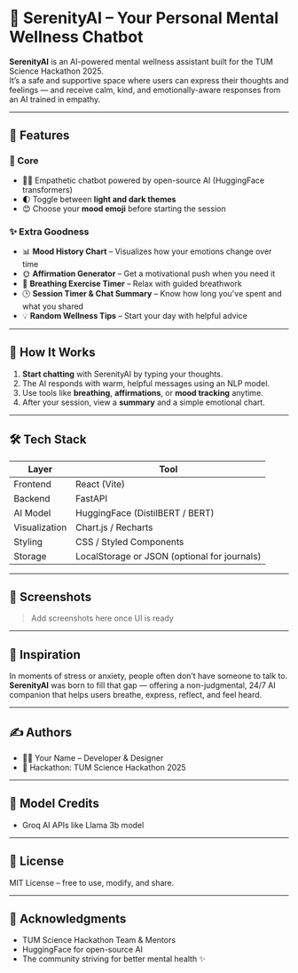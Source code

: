 # 🧘 SerenityAI – Your Personal Mental Wellness Chatbot

**SerenityAI** is an AI-powered mental wellness assistant built for the TUM Science Hackathon 2025.  
It’s a safe and supportive space where users can express their thoughts and feelings — and receive calm, kind, and emotionally-aware responses from an AI trained in empathy.

---

## 🌟 Features

### 🧠 Core
- 🧘‍♂️ Empathetic chatbot powered by open-source AI (HuggingFace transformers)
- 🌓 Toggle between **light and dark themes**
- 😊 Choose your **mood emoji** before starting the session

### ✨ Extra Goodness
- 📊 **Mood History Chart** – Visualizes how your emotions change over time
- 🌞 **Affirmation Generator** – Get a motivational push when you need it
- 🧘 **Breathing Exercise Timer** – Relax with guided breathwork
- 🕒 **Session Timer & Chat Summary** – Know how long you've spent and what you shared
- 💡 **Random Wellness Tips** – Start your day with helpful advice

---

## 🚀 How It Works

1. **Start chatting** with SerenityAI by typing your thoughts.
2. The AI responds with warm, helpful messages using an NLP model.
3. Use tools like **breathing**, **affirmations**, or **mood tracking** anytime.
4. After your session, view a **summary** and a simple emotional chart.

---

## 🛠️ Tech Stack

| Layer        | Tool             |
|--------------|------------------|
| Frontend     | React (Vite)     |
| Backend      | FastAPI          |
| AI Model     | HuggingFace (DistilBERT / BERT) |
| Visualization | Chart.js / Recharts |
| Styling      | CSS / Styled Components |
| Storage      | LocalStorage or JSON (optional for journals) |

---

## 📸 Screenshots

> Add screenshots here once UI is ready

---

## 🎯 Inspiration

In moments of stress or anxiety, people often don’t have someone to talk to.  
**SerenityAI** was born to fill that gap — offering a non-judgmental, 24/7 AI companion that helps users breathe, express, reflect, and feel heard.

---

## ✍️ Authors

- 🧑‍💻 Your Name – Developer & Designer  
- 🧠 Hackathon: TUM Science Hackathon 2025

---

## 🤖 Model Credits

- Groq AI APIs like Llama 3b model

---

## 📄 License

MIT License – free to use, modify, and share.

---

## 🙏 Acknowledgments

- TUM Science Hackathon Team & Mentors
- HuggingFace for open-source AI
- The community striving for better mental health ✨

